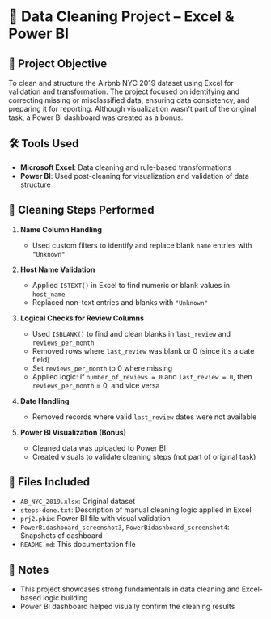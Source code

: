 # 🧹 Data Cleaning Project – Excel & Power BI

## 📌 Project Objective  
To clean and structure the Airbnb NYC 2019 dataset using Excel for validation and transformation. The project focused on identifying and correcting missing or misclassified data, ensuring data consistency, and preparing it for reporting. Although visualization wasn't part of the original task, a Power BI dashboard was created as a bonus.

## 🛠 Tools Used  
- **Microsoft Excel**: Data cleaning and rule-based transformations  
- **Power BI**: Used post-cleaning for visualization and validation of data structure

## 🎯 Cleaning Steps Performed  

1. **Name Column Handling**  
   - Used custom filters to identify and replace blank `name` entries with `"Unknown"`

2. **Host Name Validation**  
   - Applied `ISTEXT()` in Excel to find numeric or blank values in `host_name`  
   - Replaced non-text entries and blanks with `"Unknown"`

3. **Logical Checks for Review Columns**  
   - Used `ISBLANK()` to find and clean blanks in `last_review` and `reviews_per_month`  
   - Removed rows where `last_review` was blank or 0 (since it's a date field)  
   - Set `reviews_per_month` to 0 where missing  
   - Applied logic: if `number_of_reviews = 0` and `last_review = 0`, then `reviews_per_month` = 0, and vice versa

4. **Date Handling**  
   - Removed records where valid `last_review` dates were not available

5. **Power BI Visualization (Bonus)**  
   - Cleaned data was uploaded to Power BI  
   - Created visuals to validate cleaning steps (not part of original task)

## 📁 Files Included  
- `AB_NYC_2019.xlsx`: Original dataset  
- `steps-done.txt`: Description of manual cleaning logic applied in Excel  
- `prj2.pbix`: Power BI file with visual validation  
- `PowerBidashboard_screenshot3`, `PowerBidashboard_screenshot4`: Snapshots of dashboard  
- `README.md`: This documentation file

## 🚀 Notes  
- This project showcases strong fundamentals in data cleaning and Excel-based logic building  
- Power BI dashboard helped visually confirm the cleaning results  

